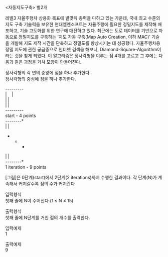 <자동지도구축> 별2개

레벨3 자율주행차 상용화 목표에 발맞춰 총력을 다하고 있는 가운데, 
국내 최고 수준의 지도 구축 기술력을 보유한 현대엠엔소프트는 
자율주행에 필요한 정밀지도를 제작해 배포하고, 기술 고도화를 위한 연구에 매진하고 있다. 
최근에는 도로 데이터를 기반으로 자동으로 정밀지도를 구축하는
‘지도 자동 구축(Map Auto Creation, 이하 MAC)’ 기술을 
개발해 지도 제작 시간을 단축하고 정밀도를 향상시키는 데 성공했다. 
자율주행차용 정밀 지도에 관한 궁금증으로 인터넷 검색을 해보니,
Diamond-Square-Algorithm이라는 것을 찾게 되었다. 
이 알고리즘은 정사각형을 이루는 점 4개를 고르고 그 후에는 
다음과 같은 과정을 거쳐 모양이 만들어진다.

정사각형의 각 변의 중앙에 점을 하나 추가한다.   <br>
정사각형의 중심에 점을 하나 추가한다.

*---------*  <br>
|&nbsp;&nbsp;&nbsp;         |  <br>
|         |  <br>
|         |  <br>
*---------*  <br>
start - 4 points <br>
*----*----*  <br>
|         |  <br>
*    *    *  <br>
|         |  <br>
*----*----*  <br>
1 iteration - 9 points

[그림]은 0단계(start)에서 2단계(2 iterations)까지 수행한 결과이다. 
각 단계(N)가 계속해서 커져갈수록 점의 수가 커져간다

입력형식 <br>
첫째 줄에 N이 주어진다.(1 ≤ N ≤ 15)

출력형식 <br>
첫째 줄에 N단계를 거친 점의 개수를 출력한다.

입력예제 <br>
1

출력예제 <br>
9

